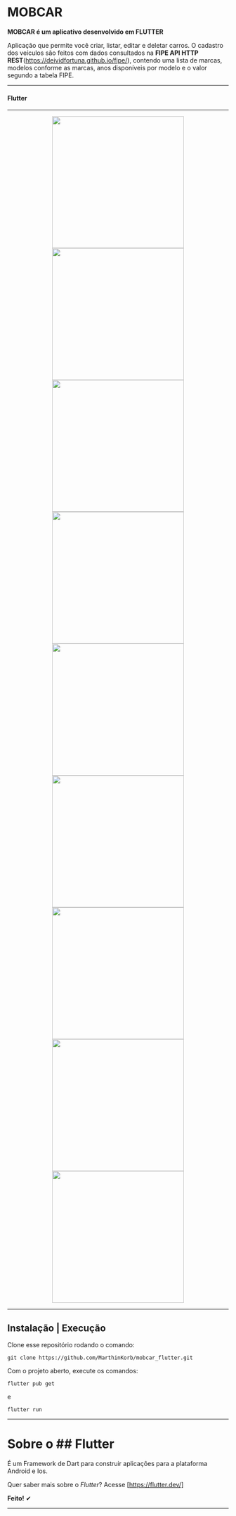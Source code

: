 # MOBCAR

**MOBCAR é um aplicativo desenvolvido em FLUTTER**

Aplicação que permite você criar, listar, editar e deletar carros. O cadastro dos veículos são feitos com dados consultados na **FIPE API HTTP REST**(https://deividfortuna.github.io/fipe/), contendo uma lista de marcas, modelos conforme as marcas, anos disponíveis por modelo e o valor segundo a tabela FIPE.

---

#### Flutter

---

<p align="center" border-radius="4px">
<img src=".github/exp1.png" width=300">
<img src=".github/exp2.png" width=300">
<img src=".github/exp3.png" width=300">
<img src=".github/exp4.png" width=300">
<img src=".github/exp5.png" width=300">
<img src=".github/exp6.png" width=300">
<img src=".github/exp7.png" width=300">
<img src=".github/exp8.png" width=300">
<img src=".github/exp9.png" width=300">
</p>

---

## Instalação | Execução

Clone esse repositório rodando o comando:

    git clone https://github.com/MarthinKorb/mobcar_flutter.git

Com o projeto aberto, execute os comandos:

    flutter pub get

e

    flutter run

---

# Sobre o ## Flutter

É um Framework de Dart para construir aplicações para a plataforma Android e Ios.

Quer saber mais sobre o _Flutter_? Acesse [https://flutter.dev/]

**Feito!** ✔

---
